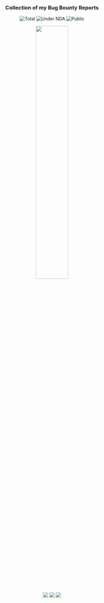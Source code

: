 <div align="center">

### Collection of my Bug Bounty Reports
![Total](https://img.shields.io/badge/Total%20Found-1-orange)
![Under NDA](https://img.shields.io/badge/Under%20NDA-1-black)
![Public](https://img.shields.io/badge/Public-0-blue)

<img src="https://github.com/user-attachments/assets/e9407665-d5ea-4bbb-ba15-6106dc6af3a4" style="width:45%;">

![](https://img.shields.io/badge/Critical-0-red)
![](https://img.shields.io/badge/High-0-yellow)
![](https://img.shields.io/badge/Low-1-lightgrey)

</div>




